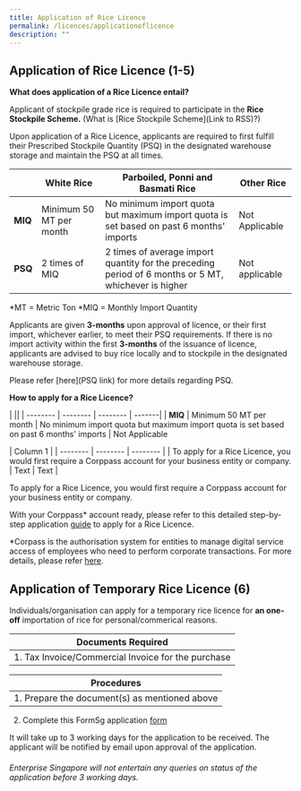 ```yaml
---
title: Application of Rice Licence
permalink: /licences/applicationoflicence
description: ""
---
```

## **Application of Rice Licence (1-5)**

**What does application of a Rice Licence entail?** 

Applicant of stockpile grade rice is required to participate in the **Rice Stockpile Scheme.** (What is [Rice Stockpile Scheme](Link to RSS)?)

Upon application of a Rice Licence, applicants are required to first fulfill their Prescribed Stockpile Quantity (PSQ) in the designated warehouse storage and maintain the PSQ at all times. 

|  | White Rice | Parboiled, Ponni and Basmati Rice | Other Rice| 
| -------- | -------- | -------- | -------|
| **MIQ** | Minimum 50 MT per month   | No minimum import quota but maximum import quota is set based on past 6 months' imports  | Not Applicable 
|**PSQ**| 2 times of MIQ| 2 times of average import quantity for the preceding period of 6 months or 5 MT, whichever is higher | Not applicable 

*MT = Metric Ton
*MIQ = Monthly Import Quantity 


Applicants are given **3-months** upon approval of licence, or their first import, whichever earlier, to meet their PSQ requirements. If there is no import activity within the first **3-months** of the issuance of licence, applicants are advised to buy rice locally and to stockpile in the designated warehouse storage. 

Please refer [here](PSQ link) for more details regarding PSQ.

**How to apply for a Rice Licence?**

|  || 
| -------- | -------- | -------- | -------|
| **MIQ** | Minimum 50 MT per month   | No minimum import quota but maximum import quota is set based on past 6 months' imports  | Not Applicable 


| Column 1 |
| -------- | -------- | -------- |
| To apply for a Rice Licence, you would first require a Corppass account for your business entity or company.
    | Text     | Text     |


To apply for a Rice Licence, you would first require a Corppass account for your business entity or company.

With your Corppass* account ready, please refer to this detailed step-by-step application [guide](/files/Rice%20Licence%20Application%20Guide%20on%20GoBusiness.pdf) to apply for a Rice Licence.

*Corpass is the authorisation system for entities to manage digital service access of employees who need to perform corporate transactions. For more details, please refer [here](https://www.corppass.gov.sg/cpauth/login/homepage?URL=%2F&TAM_OP=login).
## **Application of Temporary Rice Licence (6)**

Individuals/organisation can apply for a temporary rice licence for **an one-off**  importation  of rice for personal/commerical reasons. 


| Documents Required|
| -------- |
| 1. Tax Invoice/Commercial Invoice for the purchase    | 



| Procedures  | 
| -------- | 
| 1. Prepare the document(s) as mentioned above 
2. Complete this FormSg application [form](https://form.gov.sg/#!/62d4fdd813b5080012ff5e8d) 

It will take up to 3 working days for the application to be received. The applicant will be notified by email upon approval of the application. 

###### Enterprise Singapore will not entertain any queries on status of the application before 3 working days.